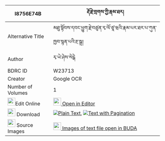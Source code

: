 |I8756E74B|རྡོ་རྗེ་གྲགས་ཀྱི་རྣམ་ཐར། 
| --- | --- 
|Alternative Title |མཐུ་སྟོབས་དབང་ཕྱུག་རྗེ་བཙུན་རྭ་ལོ་ཙཱ་ཝའི་རྣམ་པར་ཐར་པ་ཀུན་ཁྱབ་སྙན་པའི་རྔ་སྒྲ།
|Author| རྭ་ཡེ་ཤེས་སེངྒེ
|BDRC ID | W23713
|Creator | Google OCR
|Number of Volumes| 1
|<img width="25" src="https://img.icons8.com/color/25/000000/edit-property.png">Edit Online| [<img width="25" src="https://avatars.githubusercontent.com/u/45091458?s=200&v=4"> Open in Editor](http://editor.openpecha.org/I8756E74B)
|<img width="25" src="https://img.icons8.com/fluent/48/000000/download-2.png"/>  Download | [![](https://img.icons8.com/color/20/000000/txt.png)Plain Text](https://github.com/Openpecha/I8756E74B/releases/download/v1/dorje_drak_kyi_namtar_plain_I8756E74B.zip), [![](https://img.icons8.com/color/20/000000/txt.png)Text with Pagination](https://github.com/Openpecha/I8756E74B/releases/download/v1/dorje_drak_kyi_namtar_pages_I8756E74B.zip)
|<img width="25" src="https://img.icons8.com/plasticine/100/000000/pictures-folder.png"/>  Source Images | [<img width="25" src="https://library.bdrc.io/icons/BUDA-small.svg"> Images of text file open in BUDA](https://library.bdrc.io/show/bdr:W23713)